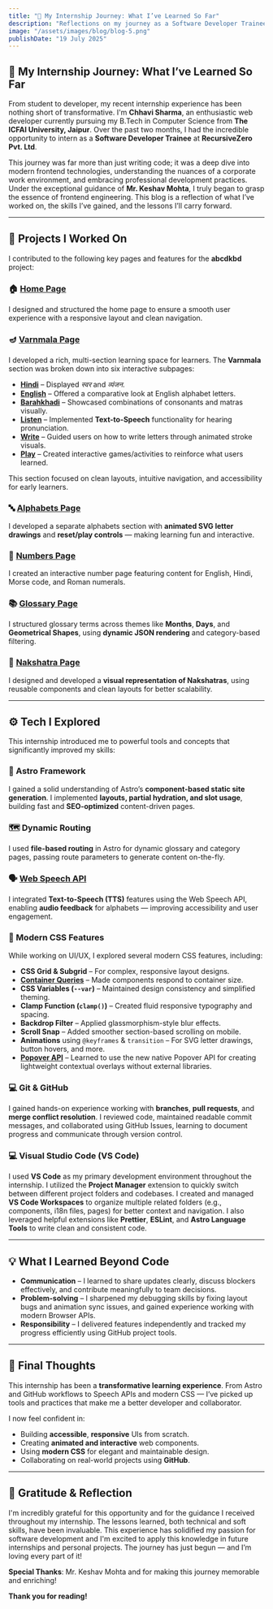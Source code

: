 ```yaml
---
title: "🌟 My Internship Journey: What I’ve Learned So Far"
description: "Reflections on my journey as a Software Developer Trainee "
image: "/assets/images/blog/blog-5.png"
publishDate: "19 July 2025"
---
```


## 🌟 My Internship Journey: What I’ve Learned So Far

From student to developer, my recent internship experience has been nothing short of transformative.
I'm **Chhavi Sharma**, an enthusiastic web developer currently pursuing my B.Tech in Computer Science from **The ICFAI University, Jaipur**.
Over the past two months, I had the incredible opportunity to intern as a **Software Developer Trainee** at **RecursiveZero Pvt. Ltd**.

This journey was far more than just writing code; it was a deep dive into modern frontend technologies, understanding the nuances of a corporate work environment, and embracing professional development practices.
Under the exceptional guidance of **Mr. Keshav Mohta**, I truly began to grasp the essence of frontend engineering.
This blog is a reflection of what I’ve worked on, the skills I’ve gained, and the lessons I’ll carry forward.

---

## 🚧 Projects I Worked On

I contributed to the following key pages and features for the **abcdkbd** project:

### 🏠 [Home Page](/)

I designed and structured the home page to ensure a smooth user experience with a responsive layout and clean navigation.

### 🪔 [Varnmala Page](/varnmala/)

I developed a rich, multi-section learning space for learners. The **Varnmala** section was broken down into six interactive subpages:

- [**Hindi**](/varnmala/hindi) – Displayed _स्वर_ and _व्यंजन_.
- [**English**](/varnmala/english/) – Offered a comparative look at English alphabet letters.
- [**Barahkhadi**](/varnmala/barahkhadi/) – Showcased combinations of consonants and matras visually.
- [**Listen**](/varnmala/listen/) – Implemented **Text-to-Speech** functionality for hearing pronunciation.
- [**Write**](/varnmala/write/) – Guided users on how to write letters through animated stroke visuals.
- [**Play**](/varnmala/play/) – Created interactive games/activities to reinforce what users learned.

This section focused on clean layouts, intuitive navigation, and accessibility for early learners.

### 🔤 [Alphabets Page](/alphabets/)

I developed a separate alphabets section with **animated SVG letter drawings** and **reset/play controls** — making learning fun and interactive.

### 🔢 [Numbers Page](/math/)

I created an interactive number page featuring content for English, Hindi, Morse code, and Roman numerals.

### 📚 [Glossary Page](/glossary/)

I structured glossary terms across themes like **Months**, **Days**, and **Geometrical Shapes**, using **dynamic JSON rendering** and category-based filtering.

### 🔮 [Nakshatra Page](/nakshtra/)

I designed and developed a **visual representation of Nakshatras**, using reusable components and clean layouts for better scalability.

---

## ⚙️ Tech I Explored

This internship introduced me to powerful tools and concepts that significantly improved my skills:

### 🚀 Astro Framework

I gained a solid understanding of Astro’s **component-based static site generation**.
I implemented **layouts, partial hydration, and slot usage**, building fast and **SEO-optimized** content-driven pages.

### 🗺️ Dynamic Routing

I used **file-based routing** in Astro for dynamic glossary and category pages, passing route parameters to generate content on-the-fly.

### 🗣️ [Web Speech API](https://developer.mozilla.org/en-US/docs/Web/API/Web_Speech_API)

I integrated **Text-to-Speech (TTS)** features using the Web Speech API, enabling **audio feedback** for alphabets — improving accessibility and user engagement.

### 🎨 Modern CSS Features

While working on UI/UX, I explored several modern CSS features, including:

- **CSS Grid & Subgrid** – For complex, responsive layout designs.
- [**Container Queries**](https://developer.mozilla.org/en-US/docs/Web/CSS/CSS_container_queries) – Made components respond to container size.
- **CSS Variables (`--var`)** – Maintained design consistency and simplified theming.
- **Clamp Function (`clamp()`)** – Created fluid responsive typography and spacing.
- **Backdrop Filter** – Applied glassmorphism-style blur effects.
- **Scroll Snap** – Added smoother section-based scrolling on mobile.
- **Animations** using `@keyframes` & `transition` – For SVG letter drawings, button hovers, and more.
- [**Popover API**](https://developer.mozilla.org/en-US/docs/Web/API/Popover_API) – Learned to use the new native Popover API for creating lightweight contextual overlays without external libraries.

### 💻 Git & GitHub

I gained hands-on experience working with **branches**, **pull requests**, and **merge conflict resolution**.
I reviewed code, maintained readable commit messages, and collaborated using GitHub Issues, learning to document progress and communicate through version control.

### 💻 Visual Studio Code (VS Code)

I used **VS Code** as my primary development environment throughout the internship.
I utilized the **Project Manager** extension to quickly switch between different project folders and codebases.
I created and managed **VS Code Workspaces** to organize multiple related folders (e.g., components, i18n files, pages) for better context and navigation.
I also leveraged helpful extensions like **Prettier**, **ESLint**, and **Astro Language Tools** to write clean and consistent code.

---

## 💡 What I Learned Beyond Code

- **Communication** – I learned to share updates clearly, discuss blockers effectively, and contribute meaningfully to team decisions.
- **Problem-solving** – I sharpened my debugging skills by fixing layout bugs and animation sync issues, and gained experience working with modern Browser APIs.
- **Responsibility** – I delivered features independently and tracked my progress efficiently using GitHub project tools.

---

## 🎯 Final Thoughts

This internship has been a **transformative learning experience**.
From Astro and GitHub workflows to Speech APIs and modern CSS — I’ve picked up tools and practices that make me a better developer and collaborator.

I now feel confident in:

- Building **accessible**, **responsive** UIs from scratch.
- Creating **animated and interactive** web components.
- Using **modern CSS** for elegant and maintainable design.
- Collaborating on real-world projects using **GitHub**.

---

## 🙏 Gratitude & Reflection

I'm incredibly grateful for this opportunity and for the guidance I received throughout my internship.
The lessons learned, both technical and soft skills, have been invaluable.
This experience has solidified my passion for software development and I'm excited to apply this knowledge in future internships and personal projects.
The journey has just begun — and I’m loving every part of it!

**Special Thanks**: Mr. Keshav Mohta and for making this journey memorable and enriching!

**Thank you for reading!**
